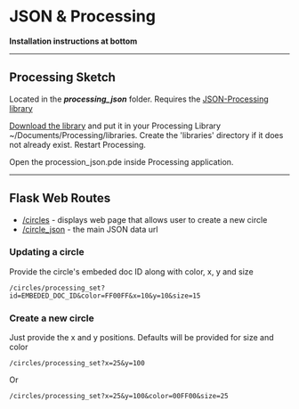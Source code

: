# JSON & Processing 

**Installation instructions at bottom**

---------------

## Processing Sketch
Located in the ***processing_json*** folder.
Requires the [JSON-Processing library](https://github.com/agoransson/JSON-processing/downloads)

[Download the library](https://github.com/agoransson/JSON-processing/downloads) and put it in your Processing Library  ~/Documents/Processing/libraries. Create the 'libraries' directory if it does not already exist. Restart Processing.

Open the procession_json.pde inside Processing application.

---------------

## Flask Web Routes

*   [/circles](http://itppy-realtime-demo.herokuapp.com/circles) - displays web page that allows user to create a new circle
*   [/circle_json](http://itppy-realtime-demo.herokuapp.com/circle_json) - the main JSON data url

### Updating a circle
Provide the circle's embeded doc ID along with color, x, y and size

    /circles/processing_set?id=EMBEDED_DOC_ID&color=FF00FF&x=10&y=10&size=15

### Create a new circle
Just provide the x and y positions. Defaults will be provided for size and color

    /circles/processing_set?x=25&y=100

Or

    /circles/processing_set?x=25&y=100&color=00FF00&size=25
    
